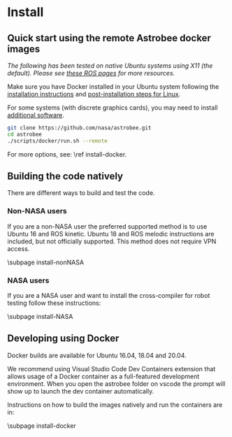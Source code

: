 # Install

## Quick start using the remote Astrobee docker images

*The following has been tested on native Ubuntu systems using X11 (the default). Please see [these ROS pages](http://wiki.ros.org/docker/Tutorials#Tooling_with_Docker) for more resources.*

Make sure you have Docker installed in your Ubuntu system following the [installation instructions](https://docs.docker.com/engine/install/ubuntu/) and [post-installation steps for Linux](https://docs.docker.com/engine/install/linux-postinstall/).

For some systems (with discrete graphics cards), you may need to install [additional software](http://wiki.ros.org/docker/Tutorials/Hardware%20Acceleration).

``` bash
git clone https://github.com/nasa/astrobee.git
cd astrobee
./scripts/docker/run.sh --remote
```

For more options, see: \ref install-docker.

## Building the code natively

There are different ways to build and test the code.

### Non-NASA users

If you are a non-NASA user the preferred supported method is to use Ubuntu 16 and ROS kinetic. Ubuntu 18 and ROS melodic instructions are included, but not officially supported. This method does not require VPN access.

\subpage install-nonNASA


### NASA users

If you are a NASA user and want to install the cross-compiler for robot testing follow these instructions: 

\subpage install-NASA

## Developing using Docker

Docker builds are available for Ubuntu 16.04, 18.04 and 20.04.

We recommend using Visual Studio Code Dev Containers extension that allows usage of a Docker container as a full-featured development environment. When you open the astrobee folder on vscode the prompt will show up to launch the dev container automatically.

Instructions on how to build the images natively and run the containers are in:

\subpage install-docker